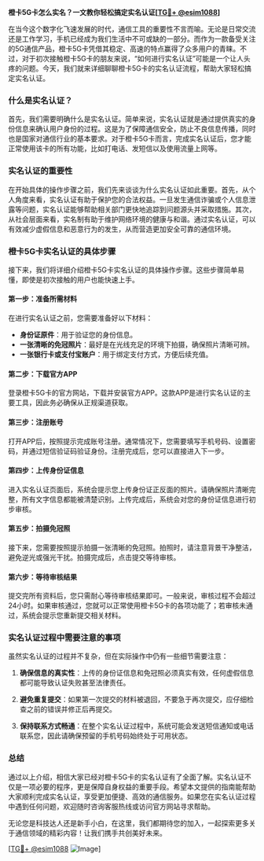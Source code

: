 **橙卡5G卡怎么实名？一文教你轻松搞定实名认证[[TG💪+ @esim1088](https://t.me/s/esim1088)]**

在当今这个数字化飞速发展的时代，通信工具的重要性不言而喻。无论是日常交流还是工作学习，手机已经成为我们生活中不可或缺的一部分。而作为一款备受关注的5G通信产品，橙卡5G卡凭借其稳定、高速的特点赢得了众多用户的青睐。不过，对于初次接触橙卡5G卡的朋友来说，“如何进行实名认证”可能是一个让人头疼的问题。今天，我们就来详细聊聊橙卡5G卡的实名认证流程，帮助大家轻松搞定实名认证。

### 什么是实名认证？

首先，我们需要明确什么是实名认证。简单来说，实名认证就是通过提供真实的身份信息来确认用户身份的过程。这是为了保障通信安全，防止不良信息传播，同时也是国家对通信行业的基本要求。对于橙卡5G卡而言，完成实名认证后，您才能正常使用该卡的所有功能，比如打电话、发短信以及使用流量上网等。

### 实名认证的重要性

在开始具体的操作步骤之前，我们先来谈谈为什么实名认证如此重要。首先，从个人角度来看，实名认证有助于保护您的合法权益。一旦发生通信诈骗或个人信息泄露等问题，实名认证能够帮助相关部门更快地追踪到问题源头并采取措施。其次，从社会层面来看，实名制有助于维护网络环境的健康与和谐。通过实名认证，可以有效减少虚假信息和恶意行为的发生，从而营造更加安全可靠的通信环境。

### 橙卡5G卡实名认证的具体步骤

接下来，我们将详细介绍橙卡5G卡实名认证的具体操作步骤。这些步骤简单易懂，即使是初次接触的用户也能快速上手。

#### 第一步：准备所需材料

在进行实名认证之前，您需要准备好以下材料：
- **身份证原件**：用于验证您的身份信息。
- **一张清晰的免冠照片**：最好是在光线充足的环境下拍摄，确保照片清晰可辨。
- **一张银行卡或支付宝账户**：用于绑定支付方式，方便后续充值。

#### 第二步：下载官方APP

登录橙卡5G卡的官方网站，下载并安装官方APP。这款APP是进行实名认证的主要工具，因此务必确保从正规渠道获取。

#### 第三步：注册账号

打开APP后，按照提示完成账号注册。通常情况下，您需要填写手机号码、设置密码，并通过短信验证码验证身份。注册完成后，您可以直接进入下一步。

#### 第四步：上传身份证信息

进入实名认证页面后，系统会提示您上传身份证正反面的照片。请确保照片清晰完整，所有文字信息都能被清楚识别。上传完成后，系统会对您的身份证信息进行初步审核。

#### 第五步：拍摄免冠照

接下来，您需要按照提示拍摄一张清晰的免冠照。拍照时，请注意背景干净整洁，避免逆光或强光干扰。拍摄完成后，点击提交等待审核。

#### 第六步：等待审核结果

提交完所有资料后，您只需耐心等待审核结果即可。一般来说，审核过程不会超过24小时。如果审核通过，您就可以正常使用橙卡5G卡的各项功能了；若审核未通过，系统会提示您重新提交相关材料。

### 实名认证过程中需要注意的事项

虽然实名认证的过程并不复杂，但在实际操作中仍有一些细节需要注意：

1. **确保信息的真实性**：上传的身份证信息和免冠照必须真实有效，任何虚假信息都可能导致认证失败甚至法律责任。
   
2. **避免重复提交**：如果第一次提交的材料被退回，不要急于再次提交，应仔细检查之前的错误并修正后再提交。

3. **保持联系方式畅通**：在整个实名认证过程中，系统可能会发送短信通知或电话联系您，因此请确保预留的手机号码始终处于可用状态。

### 总结

通过以上介绍，相信大家已经对橙卡5G卡的实名认证有了全面了解。实名认证不仅是一项必要的程序，更是保障自身权益的重要手段。希望本文提供的指南能帮助大家顺利完成实名认证，享受更加便捷、高效的通信服务。如果您在实名认证过程中遇到任何问题，欢迎随时咨询客服热线或访问官方网站寻求帮助。

无论您是科技达人还是新手小白，在这里，我们都期待您的加入，一起探索更多关于通信领域的精彩内容！让我们携手共创美好未来。

[[TG💪+ @esim1088](https://t.me/s/esim1088) ![Image](https://i.postimg.cc/4NQfJmqS/Snipaste-2025-05-13-00-14-12.png)]